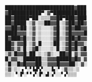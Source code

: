 ███████████████████████▓███\
▓███████████▀░▓▀███████████\
██▓█████▀██░▒▒▒▓▓██▀███▓███\
██▓████░▒▓░▒▒██▓▓█░▒▓██▓██▓\
▓▓██▓██░▒▓░▒░░░▒▓█░▒▓█▓██▓▓\
████▓▓▓░▒▓░▒░░░▒▓█░▒▓█▓▓▓▓█\
█▓███▓█▒▒▓░▒░░░▒▓█▒▒▓██▓█▓▓\
██▓▒▓▓█░▒▓░█░░░▒██░▒▓█▓█▓▓▒\
██▓▒▓▒█░▒▓█▒░░░▒░█░▒▓█▓█▒▓█\
▒▓▒█▓▓█▒██░▒░▒▓▒░░██▓█░▓▒▓▓\
█▒▓▓▒▒██████▒▒▓▓▓█████▓█▓░▓\
▒█▒▒█▓█▓▓▓██▒▒▓▓▓█▓▓▓██▒░▓░\
▒▓░▒░▗▝░▘▙▛▞░░░▙░▘░▓▒▒░▒\
▒▒░▝░▛░▘▘▞░▛░▟░▞░░▘▞▒▒▒
